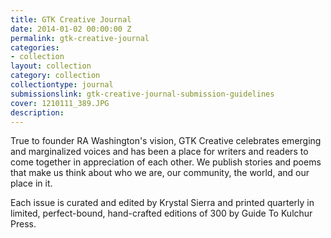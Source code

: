 ```yaml
---
title: GTK Creative Journal
date: 2014-01-02 00:00:00 Z
permalink: gtk-creative-journal
categories:
- collection
layout: collection
category: collection
collectiontype: journal
submissionslink: gtk-creative-journal-submission-guidelines
cover: 1210111_389.JPG
description: 
---
```


True to founder RA Washington's vision, GTK Creative celebrates emerging and marginalized voices and has been a place for writers and readers to come together in appreciation of each other. We publish stories and poems that make us think about who we are, our community, the world, and our place in it.

Each issue is curated and edited by Krystal Sierra and printed quarterly in limited, perfect-bound, hand-crafted editions of 300 by Guide To Kulchur Press.
